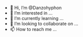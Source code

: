 - 👋 Hi, I’m @Danzohyphon
- 👀 I’m interested in ...
- 🌱 I’m currently learning ...
- 💞️ I’m looking to collaborate on ...
- 📫 How to reach me ...

<!---
Danzohyphon/Danzohyphon is a ✨ special ✨ repository because its `README.md` (this file) appears on your GitHub profile.
You can click the Preview link to take a look at your changes.
--->
